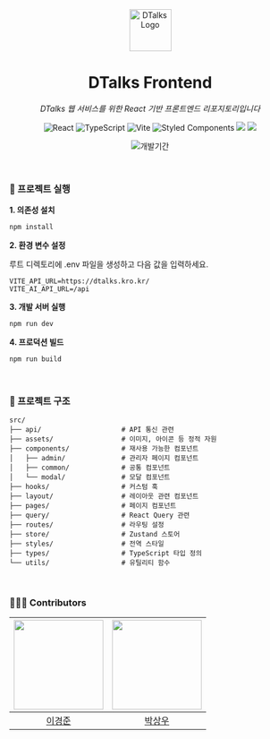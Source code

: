 <div align="center">

<img width="75" alt="DTalks Logo" src="https://github.com/user-attachments/assets/8901ef46-86b0-44d8-b9f5-d32f831a5651" />

<h1>DTalks Frontend</h1>

<p><em>DTalks 웹 서비스를 위한 React 기반 프론트엔드 리포지토리입니다</em></p>

<p>
  <img src="https://img.shields.io/badge/React-61DAFB?style=for-the-badge&logo=react&logoColor=black" alt="React"/>
  <img src="https://img.shields.io/badge/TypeScript-3178C6?style=for-the-badge&logo=typescript&logoColor=white" alt="TypeScript"/>
  <img src="https://img.shields.io/badge/Vite-646CFF?style=for-the-badge&logo=vite&logoColor=white" alt="Vite"/>
  <img src="https://img.shields.io/badge/Styled--Components-DB7093?style=for-the-badge&logo=styled-components&logoColor=white" alt="Styled Components"/>
  <img src="https://img.shields.io/badge/-React%20Query-FF4154?style=for-the-badge&logo=react%20query&logoColor=white "/>
  <img src="https://img.shields.io/badge/React%20Hook%20Form-%23EC5990.svg?style=for-the-badge&logo=reacthookform&logoColor=white" />
  
</p>

<p>
  <img src="https://img.shields.io/badge/개발기간-2025.07~2025.08-7D57C1?style=for-the-badge&logo=github&logoColor=white" alt="개발기간"/>
</p>

</div>

<div align="left" display="flex">

<br>

### 🚀 프로젝트 실행

**1. 의존성 설치**

```bash
npm install 
```

**2. 환경 변수 설정**

루트 디렉토리에 .env 파일을 생성하고 다음 값을 입력하세요.

```
VITE_API_URL=https://dtalks.kro.kr/
VITE_AI_API_URL=/api
```

**3. 개발 서버 실행**
```bash
npm run dev
```

**4. 프로덕션 빌드**
```bash
npm run build
```

<br>

### 📁 프로젝트 구조

```
src/
├── api/                    # API 통신 관련
├── assets/                 # 이미지, 아이콘 등 정적 자원
├── components/             # 재사용 가능한 컴포넌트
│   ├── admin/              # 관리자 페이지 컴포넌트
│   ├── common/             # 공통 컴포넌트
│   └── modal/              # 모달 컴포넌트
├── hooks/                  # 커스텀 훅
├── layout/                 # 레이아웃 관련 컴포넌트
├── pages/                  # 페이지 컴포넌트
├── query/                  # React Query 관련
├── routes/                 # 라우팅 설정
├── store/                  # Zustand 스토어
├── styles/                 # 전역 스타일
├── types/                  # TypeScript 타입 정의
└── utils/                  # 유틸리티 함수
```

<br>

### 👨🏻‍💻 Contributors

| <img width="160px" src="https://avatars.githubusercontent.com/{}" /> | <img width="160px" src="https://avatars.githubusercontent.com/{}" /> |
|:---:|:---:|
| [이경준](https://github.com/{}) | [박상우](https://github.com/yangseohyun) |
